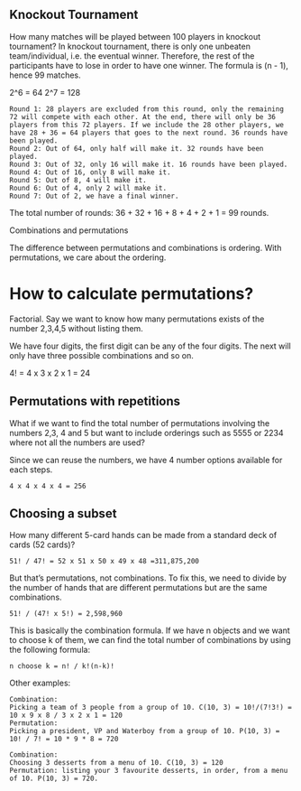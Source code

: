 ## Knockout Tournament


How many matches will be played between 100 players in knockout tournament?
In knockout tournament, there is only one unbeaten team/individual, i.e. the eventual winner. Therefore, the rest of the participants have to lose in order to have one winner. The formula is (n - 1), hence 99 matches.

2^6 = 64
2^7 = 128
```
Round 1: 28 players are excluded from this round, only the remaining 72 will compete with each other. At the end, there will only be 36 players from this 72 players. If we include the 28 other players, we have 28 + 36 = 64 players that goes to the next round. 36 rounds have been played.
Round 2: Out of 64, only half will make it. 32 rounds have been played.
Round 3: Out of 32, only 16 will make it. 16 rounds have been played.
Round 4: Out of 16, only 8 will make it. 
Round 5: Out of 8, 4 will make it.
Round 6: Out of 4, only 2 will make it.
Round 7: Out of 2, we have a final winner.
```
The total number of rounds: 36 + 32 + 16 + 8 + 4 + 2 + 1 = 99 rounds.


Combinations and permutations

The difference between permutations and combinations is ordering. With permutations, we care about the ordering.


# How to calculate permutations?

Factorial.
Say we want to know how many permutations exists of the number 2,3,4,5 without listing them.

We have four digits, the first digit can be any of the four digits. The next will only have three possible combinations and so on.

4! = 4 x 3 x 2 x 1 = 24


## Permutations with repetitions

What if we want to find the total number of permutations involving the numbers 2,3, 4 and 5 but want to include orderings such as 5555 or 2234 where not all the numbers are used?

Since we can reuse the numbers, we have 4 number options available for each steps.
```
4 x 4 x 4 x 4 = 256
```
## Choosing a subset

How many different 5-card hands can be made from a standard deck of cards (52 cards)?
```
51! / 47! = 52 x 51 x 50 x 49 x 48 =311,875,200 
```
But that’s permutations, not combinations. To fix this, we need to divide by the number of hands that are different permutations but are the same combinations.
```
51! / (47! x 5!) = 2,598,960
```
This is basically the combination formula. If we have n objects and we want to choose k of them, we can find the total number of combinations by using the following formula:
```
n choose k = n! / k!(n-k)!
```

Other examples:
```
Combination:
Picking a team of 3 people from a group of 10. C(10, 3) = 10!/(7!3!) = 10 x 9 x 8 / 3 x 2 x 1 = 120
Permutation:
Picking a president, VP and Waterboy from a group of 10. P(10, 3) = 10! / 7! = 10 * 9 * 8 = 720
```
```
Combination:
Choosing 3 desserts from a menu of 10. C(10, 3) = 120
Permutation: listing your 3 favourite desserts, in order, from a menu of 10. P(10, 3) = 720.
```
